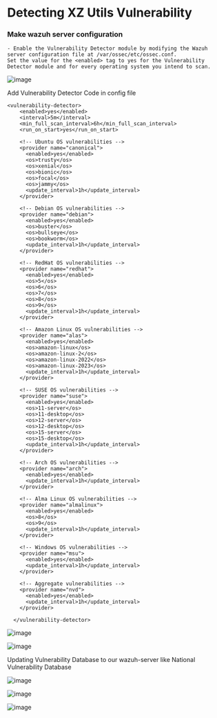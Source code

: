 # Detecting XZ Utils Vulnerability 

### Make wazuh server configuration
```
- Enable the Vulnerability Detector module by modifying the Wazuh server configuration file at /var/ossec/etc/ossec.conf.
Set the value for the <enabled> tag to yes for the Vulnerability Detector module and for every operating system you intend to scan.
```

![image](https://github.com/jayshah17/Implementation-of-Cyber-Security-Lab/assets/76842630/0ca72d9d-41d0-435b-b389-6a64ef35ee28)

Add Vulnerability Detector Code in config file 

```
<vulnerability-detector>
    <enabled>yes</enabled>
    <interval>5m</interval>
    <min_full_scan_interval>6h</min_full_scan_interval>
    <run_on_start>yes</run_on_start>

    <!-- Ubuntu OS vulnerabilities -->
    <provider name="canonical">
      <enabled>yes</enabled>
      <os>trusty</os>
      <os>xenial</os>
      <os>bionic</os>
      <os>focal</os>
      <os>jammy</os>
      <update_interval>1h</update_interval>
    </provider>

    <!-- Debian OS vulnerabilities -->
    <provider name="debian">
      <enabled>yes</enabled>
      <os>buster</os>
      <os>bullseye</os>
      <os>bookworm</os>
      <update_interval>1h</update_interval>
    </provider>

    <!-- RedHat OS vulnerabilities -->
    <provider name="redhat">
      <enabled>yes</enabled>
      <os>5</os>
      <os>6</os>
      <os>7</os>
      <os>8</os>
      <os>9</os>
      <update_interval>1h</update_interval>
    </provider>

    <!-- Amazon Linux OS vulnerabilities -->
    <provider name="alas">
      <enabled>yes</enabled>
      <os>amazon-linux</os>
      <os>amazon-linux-2</os>
      <os>amazon-linux-2022</os>
      <os>amazon-linux-2023</os>
      <update_interval>1h</update_interval>
    </provider>

    <!-- SUSE OS vulnerabilities -->
    <provider name="suse">
      <enabled>yes</enabled>
      <os>11-server</os>
      <os>11-desktop</os>
      <os>12-server</os>
      <os>12-desktop</os>
      <os>15-server</os>
      <os>15-desktop</os>
      <update_interval>1h</update_interval>
    </provider>

    <!-- Arch OS vulnerabilities -->
    <provider name="arch">
      <enabled>yes</enabled>
      <update_interval>1h</update_interval>
    </provider>

    <!-- Alma Linux OS vulnerabilities -->
    <provider name="almalinux">
      <enabled>yes</enabled>
      <os>8</os>
      <os>9</os>
      <update_interval>1h</update_interval>
    </provider>

    <!-- Windows OS vulnerabilities -->
    <provider name="msu">
      <enabled>yes</enabled>
      <update_interval>1h</update_interval>
    </provider>

    <!-- Aggregate vulnerabilities -->
    <provider name="nvd">
      <enabled>yes</enabled>
      <update_interval>1h</update_interval>
    </provider>

  </vulnerability-detector>
```


![image](https://github.com/jayshah17/Implementation-of-Cyber-Security-Lab/assets/76842630/59992d3b-22d3-4c07-956e-e6c6cdfcced3)

![image](https://github.com/jayshah17/Implementation-of-Cyber-Security-Lab/assets/76842630/7358b111-1d35-49bb-9ff7-a6c9d0e41eda)


Updating Vulnerability Database to our wazuh-server like National Vulnerability Database

![image](https://github.com/jayshah17/Implementation-of-Cyber-Security-Lab/assets/76842630/b5457dc8-d01b-4625-ae5d-f1fe257712f9)

![image](https://github.com/jayshah17/Implementation-of-Cyber-Security-Lab/assets/76842630/77b9b3f7-bc51-42a9-ad53-1d0f8a1f131e)

![image](https://github.com/jayshah17/Implementation-of-Cyber-Security-Lab/assets/76842630/4c4a05b7-8e74-4831-9a01-e8f5162aa0d8)

